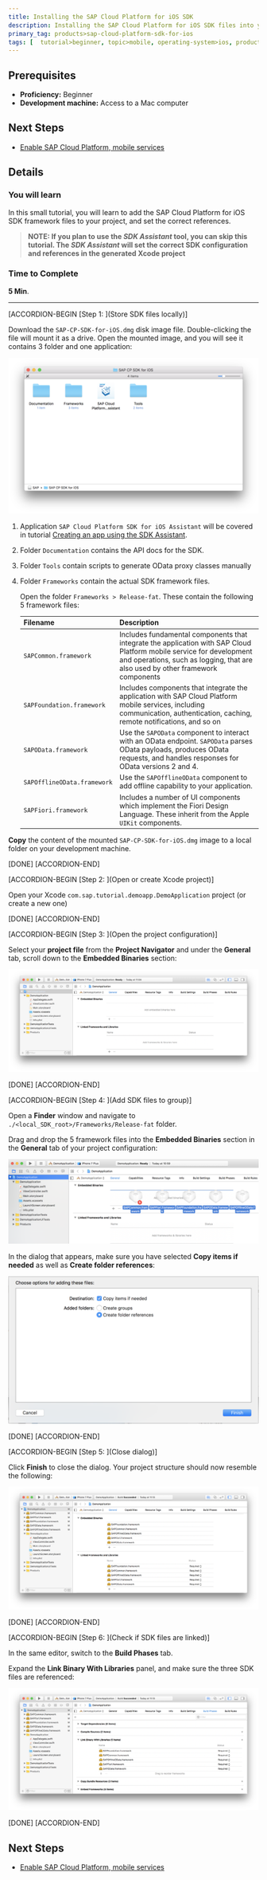 ```yaml
---
title: Installing the SAP Cloud Platform for iOS SDK
description: Installing the SAP Cloud Platform for iOS SDK files into your project.
primary_tag: products>sap-cloud-platform-sdk-for-ios
tags: [  tutorial>beginner, topic>mobile, operating-system>ios, products>sap-cloud-platform, products>sap-cloud-platform-sdk-for-ios ]
---
```

## Prerequisites  
 - **Proficiency:** Beginner
 - **Development machine:** Access to a Mac computer

## Next Steps
 - [Enable SAP Cloud Platform, mobile services](https://go.sap.com/developer/tutorials/fiori-ios-hcpms-setup.html)

## Details
### You will learn  
In this small tutorial, you will learn to add the SAP Cloud Platform for iOS SDK framework files to your project, and set the correct references.

> **NOTE: If you plan to use the *SDK Assistant* tool, you can skip this tutorial. The *SDK Assistant* will set the correct SDK configuration and references in the generated Xcode project**

### Time to Complete
**5 Min**.

---

[ACCORDION-BEGIN [Step 1: ](Store SDK files locally)]

Download the `SAP-CP-SDK-for-iOS.dmg` disk image file. Double-clicking the file will mount it as a drive. Open the mounted image, and you will see it contains 3 folder and one application:

![Adding files dialog](fiori-ios-hcpms-install-sdk-01.png)

1.  Application `SAP Cloud Platform SDK for iOS Assistant` will be covered in tutorial [Creating an app using the SDK Assistant](http://www.sap.com/developer/tutorials/fiori-ios-hcpms-sdk-assistant.html).
2.  Folder `Documentation` contains the API docs for the SDK.
3.  Folder `Tools` contain scripts to generate OData proxy classes manually
3.  Folder `Frameworks` contain the actual SDK framework files.

    Open the folder `Frameworks > Release-fat`. These contain the following 5 framework files:

    | Filename | Description |
    |---|---|
    | `SAPCommon.framework` | Includes fundamental components that integrate the application with SAP Cloud Platform mobile service for development and operations, such as logging, that are also used by other framework components|
    | `SAPFoundation.framework` | Includes components that integrate the application with SAP Cloud Platform mobile services, including communication, authentication, caching, remote notifications, and so on |
    | `SAPOData.framework` | Use the `SAPOData` component to interact with an OData endpoint. `SAPOData` parses OData payloads, produces OData requests, and handles responses for OData versions 2 and 4. |
    | `SAPOfflineOData.framework` | Use the `SAPOfflineOData` component to add offline capability to your application. |
    | `SAPFiori.framework` | Includes a number of UI components which implement the Fiori Design Language. These inherit from the Apple `UIKit` components. |

**Copy** the content of the mounted `SAP-CP-SDK-for-iOS.dmg` image to a local folder on your development machine.

[DONE]
[ACCORDION-END]

[ACCORDION-BEGIN [Step 2: ](Open or create Xcode project)]

Open your Xcode `com.sap.tutorial.demoapp.DemoApplication` project (or create a new one)

[DONE]
[ACCORDION-END]

[ACCORDION-BEGIN [Step 3: ](Open the project configuration)]

Select your **project file** from the **Project Navigator** and under the **General** tab, scroll down to the **Embedded Binaries** section:

![Adding files dialog](fiori-ios-hcpms-install-sdk-02.png)

[DONE]
[ACCORDION-END]

[ACCORDION-BEGIN [Step 4: ](Add SDK files to group)]

Open a **Finder** window and navigate to `./<local_SDK_root>/Frameworks/Release-fat` folder.

Drag and drop the 5 framework files into the **Embedded Binaries** section in the **General** tab of your project configuration:

![Adding files dialog](fiori-ios-hcpms-install-sdk-03.png)

In the dialog that appears, make sure you have selected **Copy items if needed** as well as **Create folder references**:

![Adding files dialog](fiori-ios-hcpms-install-sdk-04.png)

[DONE]
[ACCORDION-END]

[ACCORDION-BEGIN [Step 5: ](Close dialog)]

Click **Finish** to close the dialog. Your project structure should now resemble the following:

![Adding files dialog](fiori-ios-hcpms-install-sdk-05.png)

[DONE]
[ACCORDION-END]

[ACCORDION-BEGIN [Step 6: ](Check if SDK files are linked)]

In the same editor, switch to the **Build Phases** tab.

Expand the **Link Binary With Libraries** panel, and make sure the three SDK files are referenced:

![Build Phases panel](fiori-ios-hcpms-install-sdk-06.png)

[DONE]
[ACCORDION-END]

## Next Steps
 - [Enable SAP Cloud Platform, mobile services](https://go.sap.com/developer/tutorials/fiori-ios-hcpms-setup.html)
